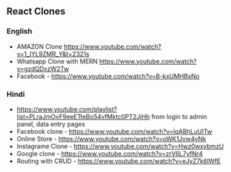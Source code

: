 ## React Clones
### English
* AMAZON Clone https://www.youtube.com/watch?v=1_IYL9ZMR_Y&t=2321s
* Whatsapp Clone with MERN  https://www.youtube.com/watch?v=gzdQDxzW2Tw
* Facebook - https://www.youtube.com/watch?v=B-kxUMHBxNo


### Hindi
* https://www.youtube.com/playlist?list=PLraJmOvF9eeETteBo54vfMktc0PT2JjHh   from login to admin panel, data entry pages
* Facebook clone - https://www.youtube.com/watch?v=lqABhLuUITw
* Online Store - https://www.youtube.com/watch?v=oWK1Jvw4yNk
* Instagrame Clone - https://www.youtube.com/watch?v=Hwz0wxybmzU
* Google clone - https://www.youtube.com/watch?v=zrV6L7yfNr4
* Routing with CRUD -  https://www.youtube.com/watch?v=eJyZ7k6lWfE

